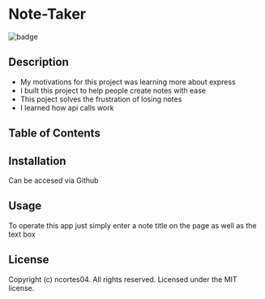 # Note-Taker 
 ![badge](https://img.shields.io/badge/License-MIT%202.0-blue.svg) 
 ## Description 
 * My motivations for this project was learning more about express 
 * I built this project to help people create notes with ease 
 * This poject solves the frustration of losing notes 
 * I learned how api calls work 
 ## Table of Contents 
 ## Installation 
 Can be accesed via Github 
 ## Usage 
 To operate this app just simply enter a note title on the page as well as the text box 
 ## License 
 Copyright (c) ncortes04. All rights reserved. 
 Licensed under the MIT license.


      